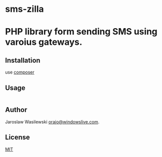# sms-zilla
PHP library form sending SMS using varoius gateways.
======

Installation
------------

use [composer](http://getcomposer.org/)

Usage
------------

```php
```

Author
------

Jaroslaw Wasilewski <orajo@windowslive.com>.

License
-------

[MIT](http://opensource.org/licenses/MIT)
